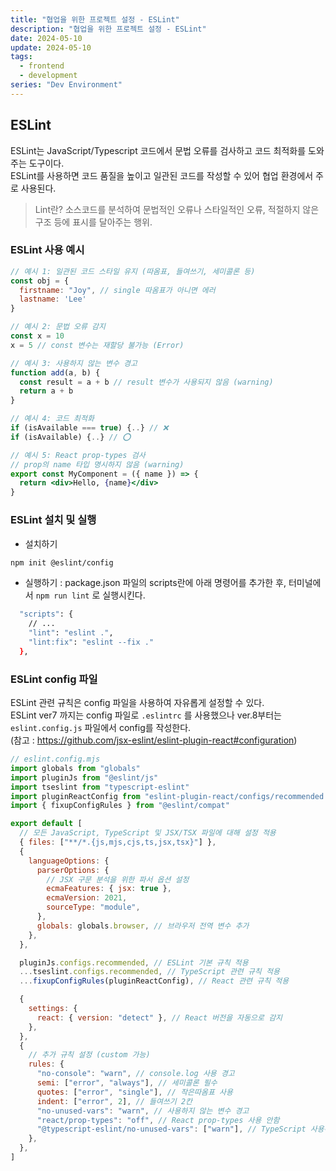 ```yaml
---
title: "협업을 위한 프로젝트 설정 - ESLint"
description: "협업을 위한 프로젝트 설정 - ESLint"
date: 2024-05-10
update: 2024-05-10
tags:
  - frontend
  - development
series: "Dev Environment"
---
```


## ESLint

ESLint는 JavaScript/Typescript 코드에서 문법 오류를 검사하고 코드 최적화를 도와주는 도구이다. <br/> ESLint를 사용하면 코드 품질을 높이고 일관된 코드를 작성할 수 있어 협업 환경에서 주로 사용된다.

> Lint란? 소스코드를 분석하여 문법적인 오류나 스타일적인 오류, 적절하지 않은 구조 등에 표시를 달아주는 행위.

### ESLint 사용 예시

```jsx
// 예시 1: 일관된 코드 스타일 유지 (따옴표, 들여쓰기, 세미콜론 등)
const obj = {
  firstname: "Joy", // single 따옴표가 아니면 에러
  lastname: 'Lee'
}

// 예시 2: 문법 오류 감지
const x = 10
x = 5 // const 변수는 재할당 불가능 (Error)

// 예시 3: 사용하지 않는 변수 경고
function add(a, b) {
  const result = a + b // result 변수가 사용되지 않음 (warning)
  return a + b
}

// 예시 4: 코드 최적화
if (isAvailable === true) {..} // ❌
if (isAvailable) {..} // ⭕️

// 예시 5: React prop-types 검사
// prop의 name 타입 명시하지 않음 (warning)
export const MyComponent = ({ name }) => {
  return <div>Hello, {name}</div>
}
```

### ESLint 설치 및 실행

- 설치하기

```bash
npm init @eslint/config
```

- 실행하기 : package.json 파일의 scripts란에 아래 명령어를 추가한 후, 터미널에서 `npm run lint` 로 실행시킨다.

```bash
  "scripts": {
    // ...
    "lint": "eslint .",
    "lint:fix": "eslint --fix ."
  },
```

### ESLint config 파일

ESLint 관련 규칙은 config 파일을 사용하여 자유롭게 설정할 수 있다. <br/> ESLint ver7 까지는 config 파일로 `.eslintrc` 를 사용했으나 ver.8부터는 `eslint.config.js` 파일에서 config를 작성한다.<br/> (참고 : https://github.com/jsx-eslint/eslint-plugin-react#configuration)

```jsx
// eslint.config.mjs
import globals from "globals"
import pluginJs from "@eslint/js"
import tseslint from "typescript-eslint"
import pluginReactConfig from "eslint-plugin-react/configs/recommended.js"
import { fixupConfigRules } from "@eslint/compat"

export default [
  // 모든 JavaScript, TypeScript 및 JSX/TSX 파일에 대해 설정 적용
  { files: ["**/*.{js,mjs,cjs,ts,jsx,tsx}"] },
  {
    languageOptions: {
      parserOptions: {
        // JSX 구문 분석을 위한 파서 옵션 설정
        ecmaFeatures: { jsx: true },
        ecmaVersion: 2021,
        sourceType: "module",
      },
      globals: globals.browser, // 브라우저 전역 변수 추가
    },
  },

  pluginJs.configs.recommended, // ESLint 기본 규칙 적용
  ...tseslint.configs.recommended, // TypeScript 관련 규칙 적용
  ...fixupConfigRules(pluginReactConfig), // React 관련 규칙 적용

  {
    settings: {
      react: { version: "detect" }, // React 버전을 자동으로 감지
    },
  },
  {
    // 추가 규칙 설정 (custom 가능)
    rules: {
      "no-console": "warn", // console.log 사용 경고
      semi: ["error", "always"], // 세미콜론 필수
      quotes: ["error", "single"], // 작은따옴표 사용
      indent: ["error", 2], // 들여쓰기 2칸
      "no-unused-vars": "warn", // 사용하지 않는 변수 경고
      "react/prop-types": "off", // React prop-types 사용 안함
      "@typescript-eslint/no-unused-vars": ["warn"], // TypeScript 사용하지 않는 변수 경고
    },
  },
]
```
